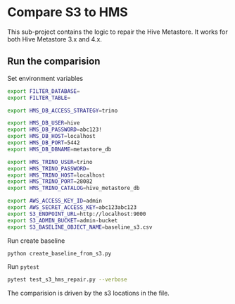 # Compare S3 to HMS

This sub-project contains the logic to repair the Hive Metastore. It works for both Hive Metastore 3.x and 4.x. 


## Run the comparision

Set environment variables

```bash
export FILTER_DATABASE=
export FILTER_TABLE=

export HMS_DB_ACCESS_STRATEGY=trino

export HMS_DB_USER=hive
export HMS_DB_PASSWORD=abc123!
export HMS_DB_HOST=localhost
export HMS_DB_PORT=5442
export HMS_DB_DBNAME=metastore_db

export HMS_TRINO_USER=trino
export HMS_TRINO_PASSWORD=
export HMS_TRINO_HOST=localhost
export HMS_TRINO_PORT=28082
export HMS_TRINO_CATALOG=hive_metastore_db

export AWS_ACCESS_KEY_ID=admin
export AWS_SECRET_ACCESS_KEY=abc123abc123
export S3_ENDPOINT_URL=http://localhost:9000
export S3_ADMIN_BUCKET=admin-bucket
export S3_BASELINE_OBJECT_NAME=baseline_s3.csv
```

Run create baseline

```bash
python create_baseline_from_s3.py
```

Run `pytest`

```bash
pytest test_s3_hms_repair.py --verbose
```

The comparision is driven by the s3 locations in the file.